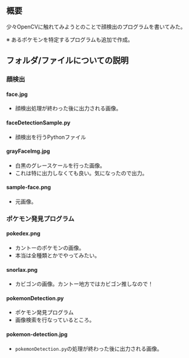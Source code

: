 ## 概要
少々OpenCVに触れてみようとのことで顔検出のプログラムを書いてみた。

※ あるポケモンを特定するプログラムも追加で作成。

## フォルダ/ファイルについての説明

### 顔検出
#### face.jpg
- 顔検出処理が終わった後に出力される画像。

#### faceDetectionSample.py
- 顔検出を行うPythonファイル

#### grayFaceImg.jpg
- 白黒のグレースケールを行った画像。
- これは特に出力しなくても良い。気になったので出力。

#### sample-face.png
- 元画像。

### ポケモン発見プログラム
#### pokedex.png
- カントーのポケモンの画像。
- 本当は全種類とかでやってみたい。

#### snorlax.png
- カビゴンの画像。カントー地方ではカビゴン推しなので！

#### pokemonDetection.py
- ポケモン発見プログラム
- 画像検索を行なっているところ。

#### pokemon-detection.jpg
- `pokemonDetection.py`の処理が終わった後に出力される画像。
